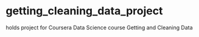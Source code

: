 # getting_cleaning_data_project
holds project for Coursera Data Science course Getting and Cleaning Data
